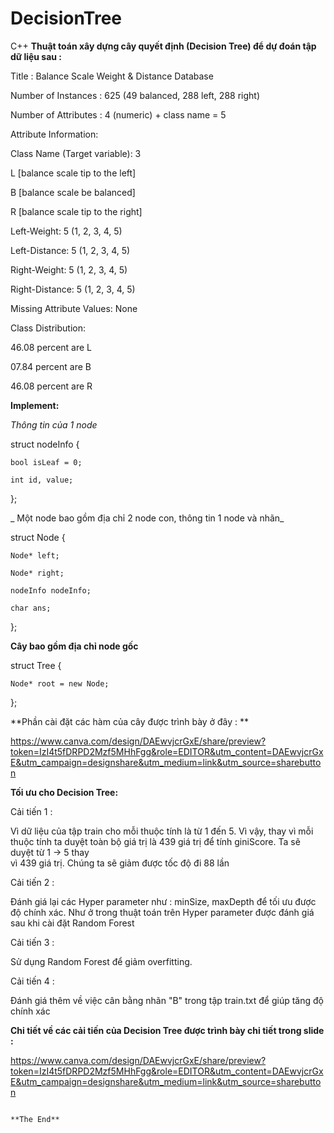 # DecisionTree
 C++
 **Thuật toán xây dựng cây quyết định (Decision Tree) để dự đoán tập dữ liệu sau :**
 
 Title                : Balance Scale Weight & Distance Database 
 
 Number of Instances  : 625 (49 balanced, 288 left, 288 right)
 
 Number of Attributes : 4 (numeric) + class name = 5
 
 Attribute Information:
 
 Class Name (Target variable): 3
 
 L [balance scale tip to the left]
 
 B [balance scale be balanced]
 
 R [balance scale tip to the right]
 
 Left-Weight: 5 (1, 2, 3, 4, 5)
 
 Left-Distance: 5 (1, 2, 3, 4, 5)
 
 Right-Weight: 5 (1, 2, 3, 4, 5)
 
 Right-Distance: 5 (1, 2, 3, 4, 5)
 
 Missing Attribute Values: None
 
 Class Distribution:
 
 46.08 percent are L
 
 07.84 percent are B
 
 46.08 percent are R
 
 **Implement:**
 
 _Thông tin của 1 node_
 
 struct nodeInfo {
 
    bool isLeaf = 0;
    
    int id, value;
    
 };
 
_ Một node bao gồm địa chỉ 2 node con, thông tin 1 node và nhãn_

 struct Node {
 
    Node* left;
    
    Node* right;
    
    nodeInfo nodeInfo;
    
    char ans;
    
 };
 
 **Cây bao gồm địa chỉ node gốc**
 
 struct Tree
 {
 
    Node* root = new Node;
    
 };
 
 **Phần cài đặt các hàm của cây được trình bày ở đây : **
 
 https://www.canva.com/design/DAEwvjcrGxE/share/preview?token=IzI4t5fDRPD2Mzf5MHhFgg&role=EDITOR&utm_content=DAEwvjcrGxE&utm_campaign=designshare&utm_medium=link&utm_source=sharebutton
 
 
 **Tối ưu cho Decision Tree:**
 
 Cải tiến 1 : 
 
 Vì dữ liệu của tập train cho mỗi thuộc tính là từ 1 đến 5. Vì vậy, thay vì mỗi thuộc tính ta duyệt toàn bộ giá trị là 439 giá trị để tính giniScore. Ta sẽ duyệt từ 1 -> 5 thay  
 vì 439 giá trị. Chúng ta sẽ giảm được tốc độ đi 88 lần
 
 Cải tiến 2 :
 
 Đánh giá lại các Hyper parameter như : minSize, maxDepth để tối ưu được độ chính xác. Như ở trong thuật toán trên Hyper parameter được đánh giá sau khi cài đặt Random Forest
 
 Cải tiến 3 :
 
 Sử dụng Random Forest để giảm overfitting. 
 
 Cải tiến 4 :
 
 Đánh giá thêm về việc cân bằng nhãn "B" trong tập train.txt để giúp tăng độ chính xác
 
 **Chi tiết về các cải tiến của Decision Tree được trình bày chi tiết trong slide :**
 
 https://www.canva.com/design/DAEwvjcrGxE/share/preview?token=IzI4t5fDRPD2Mzf5MHhFgg&role=EDITOR&utm_content=DAEwvjcrGxE&utm_campaign=designshare&utm_medium=link&utm_source=sharebutton
 
                                                                          **The End**

